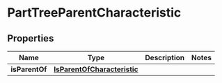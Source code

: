 
# PartTreeParentCharacteristic

## Properties
Name | Type | Description | Notes
------------ | ------------- | ------------- | -------------
**isParentOf** | [**IsParentOfCharacteristic**](IsParentOfCharacteristic.md) |  | 




